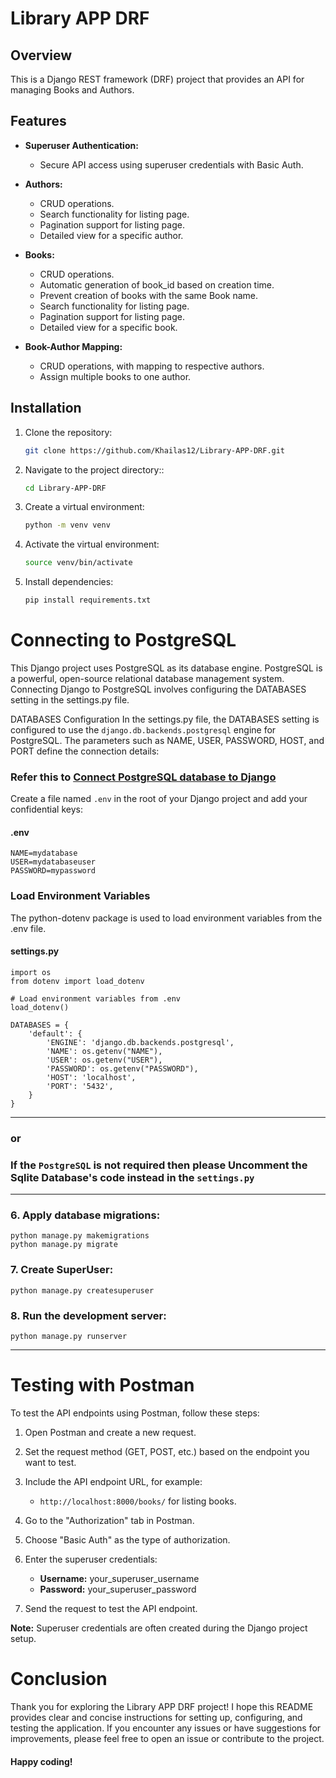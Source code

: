 # Library APP DRF

## Overview

This is a Django REST framework (DRF) project that provides an API for managing Books and Authors.

## Features

- **Superuser Authentication:**
  - Secure API access using superuser credentials with Basic Auth.

- **Authors:**
  - CRUD operations.
  - Search functionality for listing page.
  - Pagination support for listing page.
  - Detailed view for a specific author.
  
- **Books:**
  - CRUD operations.
  - Automatic generation of book_id based on creation time.
  - Prevent creation of books with the same Book name.
  - Search functionality for listing page.
  - Pagination support for listing page.
  - Detailed view for a specific book.
  
- **Book-Author Mapping:**
  - CRUD operations, with mapping to respective authors.
  - Assign multiple books to one author.


## Installation

1. Clone the repository:

   ```bash
   git clone https://github.com/Khailas12/Library-APP-DRF.git
   ```
2. Navigate to the project directory::
   ```bash
   cd Library-APP-DRF
      ```
3. Create a virtual environment:
   ```bash
   python -m venv venv
      ```
4. Activate the virtual environment:
    ```bash
    source venv/bin/activate
    ```
5. Install dependencies:
   ```bash
   pip install requirements.txt
   ```

# Connecting to PostgreSQL
This Django project uses PostgreSQL as its database engine. PostgreSQL is a powerful, open-source relational database management system. Connecting Django to PostgreSQL involves configuring the DATABASES setting in the settings.py file.

DATABASES Configuration
In the settings.py file, the DATABASES setting is configured to use the ```django.db.backends.postgresql``` engine for PostgreSQL. The parameters such as NAME, USER, PASSWORD, HOST, and PORT define the connection details:

### Refer this to [Connect PostgreSQL database to Django](https://codinggear.blog/how-to-connect-postgresql-database-to-django/)


Create a file named ```.env``` in the root of your Django project and add your confidential keys:
#### .env
```
NAME=mydatabase
USER=mydatabaseuser
PASSWORD=mypassword
```
### Load Environment Variables
The python-dotenv package is used to load environment variables from the .env file. 
#### settings.py
```
import os
from dotenv import load_dotenv

# Load environment variables from .env
load_dotenv()

DATABASES = {
    'default': {
        'ENGINE': 'django.db.backends.postgresql',
        'NAME': os.getenv("NAME"), 
        'USER': os.getenv("USER"),
        'PASSWORD': os.getenv("PASSWORD"),
        'HOST': 'localhost', 
        'PORT': '5432',
    }
}
```
---
### or 
### If the ```PostgreSQL``` is not required then please Uncomment the Sqlite Database's code instead in the ```settings.py``` 
---

### 6. Apply database migrations:
```
python manage.py makemigrations
python manage.py migrate
```

### 7. Create SuperUser:
```
python manage.py createsuperuser
```

### 8. Run the development server:
```
python manage.py runserver
```

---
# Testing with Postman

To test the API endpoints using Postman, follow these steps:

1. Open Postman and create a new request.

2. Set the request method (GET, POST, etc.) based on the endpoint you want to test.

3. Include the API endpoint URL, for example:
   - `http://localhost:8000/books/` for listing books.

4. Go to the "Authorization" tab in Postman.

5. Choose "Basic Auth" as the type of authorization.

6. Enter the superuser credentials:
   - **Username:** your_superuser_username
   - **Password:** your_superuser_password

7. Send the request to test the API endpoint.

**Note:** Superuser credentials are often created during the Django project setup.


# Conclusion

Thank you for exploring the Library APP DRF project! I hope this README provides clear and concise instructions for setting up, configuring, and testing the application. If you encounter any issues or have suggestions for improvements, please feel free to open an issue or contribute to the project.
#### Happy coding!
